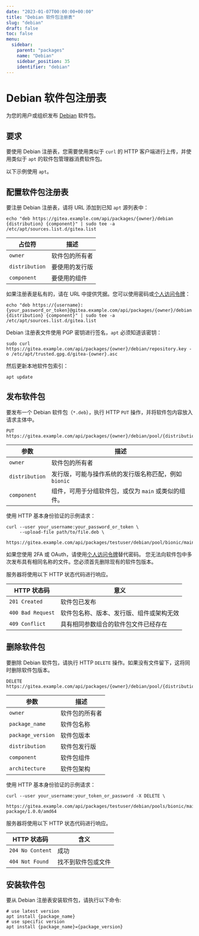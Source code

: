 ```yaml
---
date: "2023-01-07T00:00:00+00:00"
title: "Debian 软件包注册表"
slug: "debian"
draft: false
toc: false
menu:
  sidebar:
    parent: "packages"
    name: "Debian"
    sidebar_position: 35
    identifier: "debian"
---
```


# Debian 软件包注册表

为您的用户或组织发布 [Debian](https://www.debian.org/distrib/packages) 软件包。



## 要求

要使用 Debian 注册表，您需要使用类似于 `curl` 的 HTTP 客户端进行上传，并使用类似于 `apt` 的软件包管理器消费软件包。

以下示例使用 `apt`。

## 配置软件包注册表

要注册 Debian 注册表，请将 URL 添加到已知 `apt` 源列表中：

```shell
echo "deb https://gitea.example.com/api/packages/{owner}/debian {distribution} {component}" | sudo tee -a /etc/apt/sources.list.d/gitea.list
```

| 占位符         | 描述           |
| -------------- | -------------- |
| `owner`        | 软件包的所有者 |
| `distribution` | 要使用的发行版 |
| `component`    | 要使用的组件   |

如果注册表是私有的，请在 URL 中提供凭据。您可以使用密码或[个人访问令牌](development/api-usage.md#通过-api-认证)：

```shell
echo "deb https://{username}:{your_password_or_token}@gitea.example.com/api/packages/{owner}/debian {distribution} {component}" | sudo tee -a /etc/apt/sources.list.d/gitea.list
```

Debian 注册表文件使用 PGP 密钥进行签名，`apt` 必须知道该密钥：

```shell
sudo curl https://gitea.example.com/api/packages/{owner}/debian/repository.key -o /etc/apt/trusted.gpg.d/gitea-{owner}.asc
```

然后更新本地软件包索引：

```shell
apt update
```

## 发布软件包

要发布一个 Debian 软件包（`*.deb`），执行 HTTP `PUT` 操作，并将软件包内容放入请求主体中。

```
PUT https://gitea.example.com/api/packages/{owner}/debian/pool/{distribution}/{component}/upload
```

| 参数           | 描述                                                  |
| -------------- | ----------------------------------------------------- |
| `owner`        | 软件包的所有者                                        |
| `distribution` | 发行版，可能与操作系统的发行版名称匹配，例如 `bionic` |
| `component`    | 组件，可用于分组软件包，或仅为 `main` 或类似的组件。  |

使用 HTTP 基本身份验证的示例请求：

```shell
curl --user your_username:your_password_or_token \
     --upload-file path/to/file.deb \
     https://gitea.example.com/api/packages/testuser/debian/pool/bionic/main/upload
```

如果您使用 2FA 或 OAuth，请使用[个人访问令牌](development/api-usage.md#通过-api-认证)替代密码。
您无法向软件包中多次发布具有相同名称的文件。您必须首先删除现有的软件包版本。

服务器将使用以下 HTTP 状态代码进行响应。

| HTTP 状态码       | 意义                                     |
| ----------------- | ---------------------------------------- |
| `201 Created`     | 软件包已发布                             |
| `400 Bad Request` | 软件包名称、版本、发行版、组件或架构无效 |
| `409 Conflict`    | 具有相同参数组合的软件包文件已经存在     |

## 删除软件包

要删除 Debian 软件包，请执行 HTTP `DELETE` 操作。如果没有文件留下，这将同时删除软件包版本。

```
DELETE https://gitea.example.com/api/packages/{owner}/debian/pool/{distribution}/{component}/{package_name}/{package_version}/{architecture}
```

| 参数              | 描述           |
| ----------------- | -------------- |
| `owner`           | 软件包的所有者 |
| `package_name`    | 软件包名称     |
| `package_version` | 软件包版本     |
| `distribution`    | 软件包发行版   |
| `component`       | 软件包组件     |
| `architecture`    | 软件包架构     |

使用 HTTP 基本身份验证的示例请求：

```shell
curl --user your_username:your_token_or_password -X DELETE \
     https://gitea.example.com/api/packages/testuser/debian/pools/bionic/main/test-package/1.0.0/amd64
```

服务器将使用以下 HTTP 状态代码进行响应。

| HTTP 状态码      | 含义               |
| ---------------- | ------------------ |
| `204 No Content` | 成功               |
| `404 Not Found`  | 找不到软件包或文件 |

## 安装软件包

要从 Debian 注册表安装软件包，请执行以下命令:

```shell
# use latest version
apt install {package_name}
# use specific version
apt install {package_name}={package_version}
```
